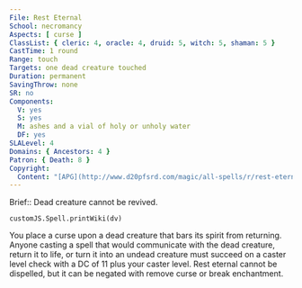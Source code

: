 ```yaml
---
File: Rest Eternal
School: necromancy
Aspects: [ curse ]
ClassList: { cleric: 4, oracle: 4, druid: 5, witch: 5, shaman: 5 }
CastTime: 1 round
Range: touch
Targets: one dead creature touched
Duration: permanent
SavingThrow: none
SR: no
Components:
  V: yes
  S: yes
  M: ashes and a vial of holy or unholy water
  DF: yes
SLALevel: 4
Domains: { Ancestors: 4 }
Patron: { Death: 8 }
Copyright:
  Content: "[APG](http://www.d20pfsrd.com/magic/all-spells/r/rest-eternal)"
---
```

Brief:: Dead creature cannot be revived.

```dataviewjs
customJS.Spell.printWiki(dv)
```

You place a curse upon a dead creature that bars its spirit from returning. Anyone casting a spell that would communicate with the dead creature, return it to life, or turn it into an undead creature must succeed on a caster level check with a DC of 11 plus your caster level. Rest eternal cannot be dispelled, but it can be negated with remove curse or break enchantment.
